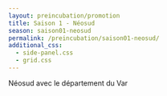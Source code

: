 ```yaml
---
layout: preincubation/promotion
title: Saison 1 - Néosud
season: saison01-neosud
permalink: /preincubation/saison01-neosud/
additional_css:
  - side-panel.css
  - grid.css
---
```


Néosud avec le département du Var
